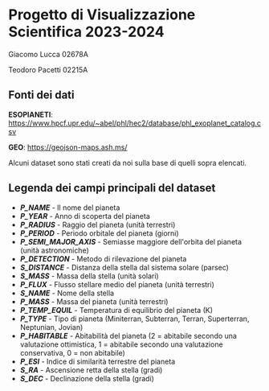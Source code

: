 # Progetto di Visualizzazione Scientifica 2023-2024

Giacomo Lucca 02678A

Teodoro Pacetti 02215A

## Fonti dei dati

**ESOPIANETI**: https://www.hpcf.upr.edu/~abel/phl/hec2/database/phl_exoplanet_catalog.csv

**GEO**: https://geojson-maps.ash.ms/

Alcuni dataset sono stati creati da noi sulla base di quelli sopra elencati.

## Legenda dei campi principali del dataset

-   **_P_NAME_** - Il nome del pianeta
-   **_P_YEAR_** - Anno di scoperta del pianeta
-   **_P_RADIUS_** - Raggio del pianeta (unità terrestri)
-   **_P_PERIOD_** - Periodo orbitale del pianeta (giorni)
-   **_P_SEMI_MAJOR_AXIS_** - Semiasse maggiore dell'orbita del pianeta (unità astronomiche)
-   **_P_DETECTION_** - Metodo di rilevazione del pianeta
-   **_S_DISTANCE_** - Distanza della stella dal sistema solare (parsec)
-   **_S_MASS_** - Massa della stella (unità solari)
-   **_P_FLUX_** - Flusso stellare medio del pianeta (unità terrestri)
-   **_S_NAME_** - Nome della stella
-   **_P_MASS_** - Massa del pianeta (unità terrestri)
-   **_P_TEMP_EQUIL_** - Temperatura di equilibrio del pianeta (K)
-   **_P_TYPE_** - Tipo di pianeta (Miniterran, Subterran, Terran, Superterran, Neptunian, Jovian)
-   **_P_HABITABLE_** - Abitabilità del pianeta (2 = abitabile secondo una valutazione ottimistica, 1 = abitabile secondo una valutazione conservativa, 0 = non abitabile)
-   **_P_ESI_** - Indice di similarità terrestre del pianeta
-   **_S_RA_** - Ascensione retta della stella (gradi)
-   **_S_DEC_** - Declinazione della stella (gradi)

